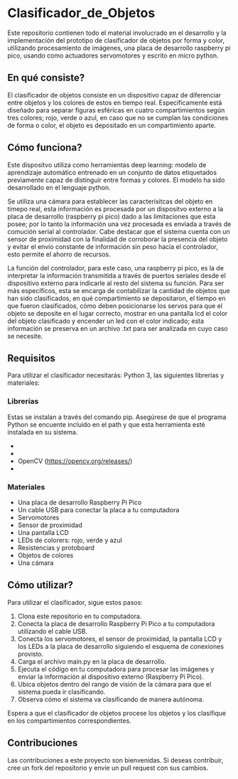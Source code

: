# Clasificador_de_Objetos
Este repositorio contienen todo el material involucrado en el desarrollo y la implementación del prototipo de clasificador de objetos por forma y color, utilizando procesamiento de imágenes, una placa de desarrollo raspberry pi pico, usando como actuadores servomotores y escrito en micro python.

## En qué consiste?
El clasificador de objetos consiste en un dispositivo capaz de diferenciar entre objetos y los colores de estos en tiempo real. Específicamente está diseñado para separar figuras esféricas en cuatro compartimientos según tres colores; rojo, verde o azul, en caso que no se cumplan las condiciones de forma o color, el objeto es depositado en un compartimiento aparte.

## Cómo funciona?
Este dispositvo utiliza como herramientas deep learning: modelo de aprendizaje automático entrenado en un conjunto de datos etiquetados previamente capaz de distinguir entre formas y colores. El modelo ha sido desarrollado en el lenguaje python.

Se utiliza una cámara para establecer  las caracterísitcas del objeto en timepo real, esta información es procesada por un dispositvo externo a la placa de desarrollo (raspberry pi pico) dado a las limitaciones que esta posee; por lo tanto la información una vez procesada es enviada a través de comución serial al controlador. Cabe destacar que el sistema cuenta con un sensor de proximidad con la finalidad de corroborar la presencia del objeto y evitar el envío constante de información sin peso hacia el controlador, esto permite el ahorro de recursos.

La función del controlador, para este caso, una raspberry pi pico, es la de interpretar la información transmitida a través de puertos  seriales desde el dispositivo externo para indicarle al resto del sistema su función. Para ser más específicos, esta se encarga de contabilizar la cantidad de objetos que han sido clasificados, en qué compartimiento se depositaron, el tiempo en que fueron clasificados, cómo deben posicionarse los servos para que el objeto se deposite en el lugar correcto, mostrar en una pantalla lcd el color del objeto clasificado y encender un led con el color indicado; esta información se preserva en un archivo .txt para ser analizada en cuyo caso se necesite. 

## Requisitos
Para utilizar el clasificador necesitarás: Python 3, las siguientes librerías y materiales:

### Librerías
Estas se instalan a través del comando pip. Asegúrese de que el programa Python se encuente incluido en el path y que esta herramienta esté instalada en su sistema.

- 
- 
- OpenCV (https://opencv.org/releases/)
- 

### Materiales
- Una placa de desarrollo Raspberry Pi Pico
- Un cable USB para conectar la placa a tu computadora
- Servomotores
- Sensor de proximidad 
- Una pantalla LCD 
- LEDs de colorers: rojo, verde y  azul
- Resistencias y protoboard
- Objetos de colores 
- Una cámara 

## Cómo utilizar?
Para utilizar el clasificador, sigue estos pasos:

1. Clona este repositorio en tu computadora.
2. Conecta la placa de desarrollo Raspberry Pi Pico a tu computadora utilizando el cable USB.
3. Conecta los servomotores, el sensor de proximidad, la pantalla LCD y los LEDs a la placa de desarrollo siguiendo el esquema de            conexiones provisto.
4. Carga el archivo main.py en la placa de desarrollo.
5. Ejecuta el código en tu computadora para procesar las imágenes y enviar la información al dispositivo externo (Raspberry Pi Pico).
6. Ubica objetos dentro del rango de visión de la cámara para que el sistema pueda ir clasificando.
7. Observa cómo el sistema va clasificando de manera autónoma.

Espera a que el clasificador de objetos procese los objetos y los clasifique en los compartimientos correspondientes.

## Contribuciones
Las contribuciones a este proyecto son bienvenidas. Si deseas contribuir, cree un fork del repositorio y envíe un pull request con sus cambios.
